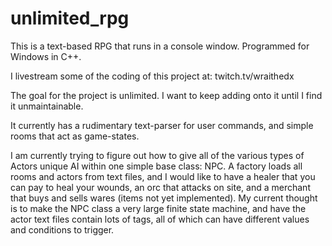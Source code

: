# unlimited_rpg

This is a text-based RPG that runs in a console window.
Programmed for Windows in C++.

I livestream some of the coding of this project at:
twitch.tv/wraithedx

The goal for the project is unlimited. I want to keep adding onto it until I find it unmaintainable.

It currently has a rudimentary text-parser for user commands, and simple rooms that act
as game-states.

I am currently trying to figure out how to give all of the various types of Actors unique AI
within one simple base class: NPC. A factory loads all rooms and actors from text files, and
I would like to have a healer that you can pay to heal your wounds, an orc that attacks on site,
and a merchant that buys and sells wares (items not yet implemented). My current thought is to
make the NPC class a very large finite state machine, and have the actor text files contain
lots of tags, all of which can have different values and conditions to trigger.
